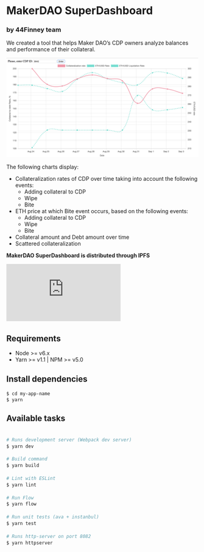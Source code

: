 # MakerDAO SuperDashboard
### by 44Finney team

We created a tool that helps Maker DAO’s CDP owners analyze balances and performance of their collateral.

![Screenshot](screenshot.png)

The following charts display:

- Collateralization rates of CDP over time taking into account the following events:
    - Adding collateral to CDP 
    - Wipe
    - Bite
- ETH price at which Bite event occurs, based on the following events:
    - Adding collateral to CDP 
    - Wipe
    - Bite
- Collateral amount and Debt amount over time
- Scattered collateralization

**MakerDAO SuperDashboard is distributed through IPFS**

![Presentation link]( https://www.dropbox.com/s/mp6ma41m1ficp85/BloqInfo-details.pdf?dl=0)

## Requirements

- Node >= v6.x
- Yarn >= v1.1 | NPM >= v5.0

## Install dependencies

```
$ cd my-app-name
$ yarn
```

## Available tasks

```sh

# Runs development server (Webpack dev server)
$ yarn dev

# Build command
$ yarn build

# Lint with ESLint
$ yarn lint

# Run Flow
$ yarn flow

# Run unit tests (ava + instanbul)
$ yarn test

# Runs http-server on port 8082
$ yarn httpserver

```
